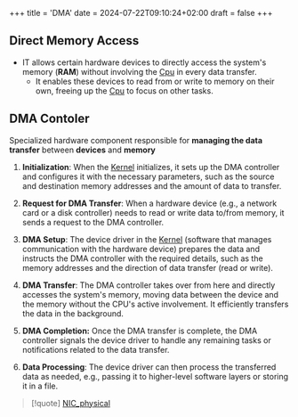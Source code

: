 +++
title = 'DMA'
date = 2024-07-22T09:10:24+02:00
draft = false
+++

## Direct Memory Access
 - IT  allows certain hardware devices to directly access the system's memory (**RAM**) without involving the [Cpu](/obisdian_ntoes/notes_obsidian/Linux/Kernel/Cpu.md) in every data transfer. 
	 - It enables these devices to read from or write to memory on their own, freeing up the [Cpu](/obisdian_ntoes/notes_obsidian/Linux/Kernel/Cpu.md) to focus on other tasks.


## DMA Contoler 
Specialized hardware component responsible for **managing the data transfer** between **devices** and **memory**
 1. **Initialization**: When the [Kernel](/obisdian_ntoes/notes_obsidian/Linux/Kernel/Kernel.md) initializes, it sets up the DMA controller and configures it with the necessary parameters, such as the source and destination memory addresses and the amount of data to transfer.
    
 2. **Request for DMA Transfer**: When a hardware device (e.g., a network card or a disk controller) needs to read or write data to/from memory, it sends a request to the DMA controller.
    
 3. **DMA Setup**: The device driver in the [Kernel](/obisdian_ntoes/notes_obsidian/Linux/Kernel/Kernel.md)  (software that manages communication with the hardware device) prepares the data and instructs the DMA controller with the required details, such as the memory addresses and the direction of data transfer (read or write).
    
4. **DMA Transfer**: The DMA controller takes over from here and directly accesses the system's memory, moving data between the device and the memory without the CPU's active involvement. It efficiently transfers the data in the background.
    
5. **DMA Completion:** Once the DMA transfer is complete, the DMA controller signals the device driver to handle any remaining tasks or notifications related to the data transfer.
    
6. **Data Processing**: The device driver can then process the transferred data as needed, e.g., passing it to higher-level software layers or storing it in a file.




>[!quote] [NIC_physical](/NIC_physical.md)
